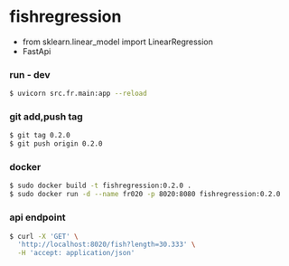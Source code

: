 # fishregression
- from sklearn.linear_model import LinearRegression
- FastApi

### run - dev
```bash
$ uvicorn src.fr.main:app --reload
```

### git add,push tag
```bash
$ git tag 0.2.0
$ git push origin 0.2.0
```

### docker
```bash
$ sudo docker build -t fishregression:0.2.0 .
$ sudo docker run -d --name fr020 -p 8020:8080 fishregression:0.2.0
```

### api endpoint
```bash
$ curl -X 'GET' \
  'http://localhost:8020/fish?length=30.333' \
  -H 'accept: application/json'


```
